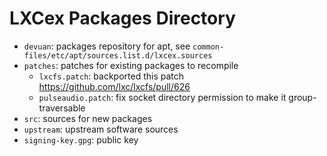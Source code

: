 # LXCex Packages Directory

* `devuan`: packages repository for apt, see `common-files/etc/apt/sources.list.d/lxcex.sources`
* `patches`: patches for existing packages to recompile
  * `lxcfs.patch`: backported this patch https://github.com/lxc/lxcfs/pull/626
  * `pulseaudio.patch`: fix socket directory permission to make it group-traversable
* `src`: sources for new packages
* `upstream`: upstream software sources
* `signing-key.gpg`: public key
